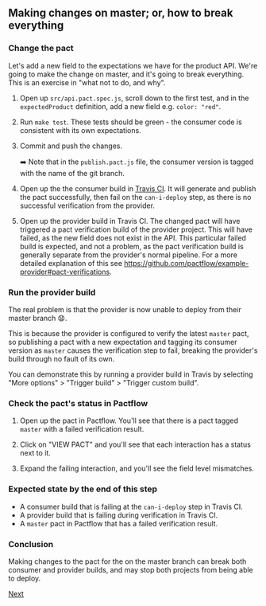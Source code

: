 ## Making changes on master; or, how to break everything

### Change the pact

Let's add a new field to the expectations we have for the product API. We're going to make the change on master, and it's going to break everything. This is an exercise in "what not to do, and why".

1. Open up `src/api.pact.spec.js`, scroll down to the first test, and in the `expectedProduct` definition, add a new field e.g. `color: "red"`.

1. Run `make test`. These tests should be green - the consumer code is consistent with its own expectations.

1. Commit and push the changes.

    :arrow_right: Note that in the `publish.pact.js` file, the consumer version is tagged with the name of the git branch.

1. Open up the the consumer build in [Travis CI][travis-ci]. It will generate and publish the pact successfully, then fail on the `can-i-deploy` step, as there is no successful verification from the provider.

1. Open up the provider build in Travis CI. The changed pact will have triggered a pact verification build of the provider project. This will have failed, as the new field does not exist in the API. This particular failed build is expected, and not a problem, as the pact verification build is generally separate from the provider's normal pipeline. For a more detailed explanation of this see https://github.com/pactflow/example-provider#pact-verifications.

### Run the provider build

The real problem is that the provider is now unable to deploy from their master branch :anguished:.

This is because the provider is configured to verify the latest `master` pact, so publishing a pact with a new expectation and tagging its consumer version as `master` causes the verification step to fail, breaking the provider's build through no fault of its own.

You can demonstrate this by running a provider build in Travis by selecting "More options" > "Trigger build" > "Trigger custom build".

### Check the pact's status in Pactflow

1. Open up the pact in Pactflow. You'll see that there is a pact tagged `master` with a failed verification result.

1. Click on "VIEW PACT" and you'll see that each interaction has a status next to it.

1. Expand the failing interaction, and you'll see the field level mismatches.

### Expected state by the end of this step

* A consumer build that is failing at the `can-i-deploy` step in Travis CI.
* A provider build that is failing during verification in Travis CI.
* A `master` pact in Pactflow that has a failed verification result.

### Conclusion

Making changes to the pact for the on the master branch can break both consumer and provider builds, and may stop both projects from being able to deploy.

[Next](./02_protecting_the_provider.md)

[travis-ci]: https://travis-ci.com
